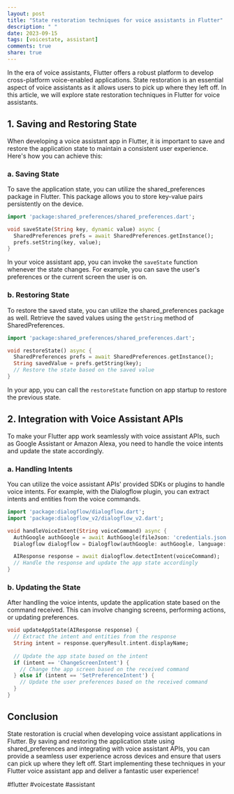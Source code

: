 ```yaml
---
layout: post
title: "State restoration techniques for voice assistants in Flutter"
description: " "
date: 2023-09-15
tags: [voicestate, assistant]
comments: true
share: true
---
```


In the era of voice assistants, Flutter offers a robust platform to develop cross-platform voice-enabled applications. State restoration is an essential aspect of voice assistants as it allows users to pick up where they left off. In this article, we will explore state restoration techniques in Flutter for voice assistants.

## 1. Saving and Restoring State

When developing a voice assistant app in Flutter, it is important to save and restore the application state to maintain a consistent user experience. Here's how you can achieve this:

### a. Saving State

To save the application state, you can utilize the shared_preferences package in Flutter. This package allows you to store key-value pairs persistently on the device.

```dart
import 'package:shared_preferences/shared_preferences.dart';

void saveState(String key, dynamic value) async {
  SharedPreferences prefs = await SharedPreferences.getInstance();
  prefs.setString(key, value);
}
```

In your voice assistant app, you can invoke the `saveState` function whenever the state changes. For example, you can save the user's preferences or the current screen the user is on.

### b. Restoring State

To restore the saved state, you can utilize the shared_preferences package as well. Retrieve the saved values using the `getString` method of SharedPreferences.

```dart
import 'package:shared_preferences/shared_preferences.dart';

void restoreState() async {
  SharedPreferences prefs = await SharedPreferences.getInstance();
  String savedValue = prefs.getString(key);
  // Restore the state based on the saved value
}
```

In your app, you can call the `restoreState` function on app startup to restore the previous state.

## 2. Integration with Voice Assistant APIs

To make your Flutter app work seamlessly with voice assistant APIs, such as Google Assistant or Amazon Alexa, you need to handle the voice intents and update the state accordingly.

### a. Handling Intents

You can utilize the voice assistant APIs' provided SDKs or plugins to handle voice intents. For example, with the Dialogflow plugin, you can extract intents and entities from the voice commands.

```dart
import 'package:dialogflow/dialogflow.dart';
import 'package:dialogflow_v2/dialogflow_v2.dart';

void handleVoiceIntent(String voiceCommand) async {
  AuthGoogle authGoogle = await AuthGoogle(fileJson: 'credentials.json').build();
  Dialogflow dialogflow = Dialogflow(authGoogle: authGoogle, language: Language.english);

  AIResponse response = await dialogflow.detectIntent(voiceCommand);
  // Handle the response and update the app state accordingly
}
```

### b. Updating the State

After handling the voice intents, update the application state based on the command received. This can involve changing screens, performing actions, or updating preferences.

```dart
void updateAppState(AIResponse response) {
  // Extract the intent and entities from the response
  String intent = response.queryResult.intent.displayName;
  
  // Update the app state based on the intent
  if (intent == 'ChangeScreenIntent') {
    // Change the app screen based on the received command
  } else if (intent == 'SetPreferenceIntent') {
    // Update the user preferences based on the received command
  }
}
```

## Conclusion

State restoration is crucial when developing voice assistant applications in Flutter. By saving and restoring the application state using shared_preferences and integrating with voice assistant APIs, you can provide a seamless user experience across devices and ensure that users can pick up where they left off. Start implementing these techniques in your Flutter voice assistant app and deliver a fantastic user experience!

#flutter #voicestate #assistant
